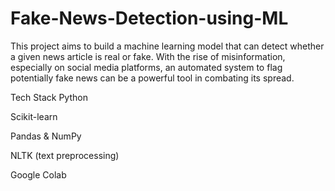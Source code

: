 # Fake-News-Detection-using-ML
This project aims to build a machine learning model that can detect whether a given news article is real or fake. With the rise of misinformation, especially on social media platforms, an automated system to flag potentially fake news can be a powerful tool in combating its spread.

Tech Stack
Python

Scikit-learn

Pandas & NumPy

NLTK (text preprocessing)

Google Colab
